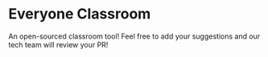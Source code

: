 # Everyone Classroom

An open-sourced classroom tool! Feel free to add your suggestions and our tech team will review your PR!
